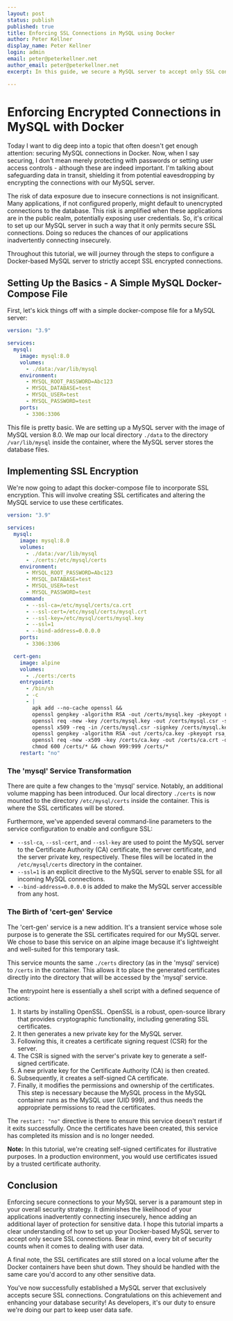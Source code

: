 ```yaml
---
layout: post
status: publish
published: true
title: Enforcing SSL Connections in MySQL using Docker
author: Peter Kellner
display_name: Peter Kellner
login: admin
email: peter@peterkellner.net
author_email: peter@peterkellner.net
excerpt: In this guide, we secure a MySQL server to accept only SSL connections, minimizing the risk of data exposure. This setup ensures our apps connect securely, protecting sensitive data. By focusing on database connection security, we take a crucial step towards building trusted applications.

---
```

# Enforcing Encrypted Connections in MySQL with Docker

Today I want to dig deep into a topic that often doesn't get enough attention: securing MySQL connections in Docker. Now, when I say securing, I don't mean merely protecting with passwords or setting user access controls - although these are indeed important. I'm talking about safeguarding data in transit, shielding it from potential eavesdropping by encrypting the connections with our MySQL server.

The risk of data exposure due to insecure connections is not insignificant. Many applications, if not configured properly, might default to unencrypted connections to the database. This risk is amplified when these applications are in the public realm, potentially exposing user credentials. So, it's critical to set up our MySQL server in such a way that it only permits secure SSL connections. Doing so reduces the chances of our applications inadvertently connecting insecurely.

Throughout this tutorial, we will journey through the steps to configure a Docker-based MySQL server to strictly accept SSL encrypted connections.

## Setting Up the Basics - A Simple MySQL Docker-Compose File

First, let's kick things off with a simple docker-compose file for a MySQL server:

```yaml
version: "3.9"

services:
  mysql:
    image: mysql:8.0
    volumes:
      - ./data:/var/lib/mysql
    environment:
      - MYSQL_ROOT_PASSWORD=Abc123
      - MYSQL_DATABASE=test
      - MYSQL_USER=test
      - MYSQL_PASSWORD=test
    ports:
      - 3306:3306
```

This file is pretty basic. We are setting up a MySQL server with the image of MySQL version 8.0. We map our local directory `./data` to the directory `/var/lib/mysql` inside the container, where the MySQL server stores the database files.

## Implementing SSL Encryption

We're now going to adapt this docker-compose file to incorporate SSL encryption. This will involve creating SSL certificates and altering the MySQL service to use these certificates.

```yaml
version: "3.9"

services:
  mysql:
    image: mysql:8.0
    volumes:
      - ./data:/var/lib/mysql
      - ./certs:/etc/mysql/certs
    environment:
      - MYSQL_ROOT_PASSWORD=Abc123
      - MYSQL_DATABASE=test
      - MYSQL_USER=test
      - MYSQL_PASSWORD=test
    command:
      - --ssl-ca=/etc/mysql/certs/ca.crt
      - --ssl-cert=/etc/mysql/certs/mysql.crt
      - --ssl-key=/etc/mysql/certs/mysql.key
      - --ssl=1
      - --bind-address=0.0.0.0
    ports:
      - 3306:3306

  cert-gen:
    image: alpine
    volumes:
      - ./certs:/certs
    entrypoint:
      - /bin/sh
      - -c
      - |
        apk add --no-cache openssl &&
        openssl genpkey -algorithm RSA -out /certs/mysql.key -pkeyopt rsa_keygen_bits:2048 &&
        openssl req -new -key /certs/mysql.key -out /certs/mysql.csr -subj "/CN=mysql/O=myorg/C=US" &&
        openssl x509 -req -in /certs/mysql.csr -signkey /certs/mysql.key -out /certs/mysql.crt -days 365 &&
        openssl genpkey -algorithm RSA -out /certs/ca.key -pkeyopt rsa_keygen_bits:2048 &&
        openssl req -new -x509 -key /certs/ca.key -out /certs/ca.crt -days 1095 -subj "/CN=Certificate Authority/O=myorg/C=US" &&
        chmod 600 /certs/* && chown 999:999 /certs/*
    restart: "no"
```

### The 'mysql' Service Transformation

There are quite a few changes to the 'mysql' service. Notably, an additional volume mapping has been introduced. Our local directory `./certs` is now mounted to the directory `/etc/mysql/certs` inside the container. This is where the SSL certificates will be stored.

Furthermore, we've appended several command-line parameters to the service configuration to enable and configure SSL:

* `--ssl-ca`, `--ssl-cert`, and `--ssl-key` are used to point the MySQL server to the Certificate Authority (CA) certificate, the server certificate, and the server private key, respectively. These files will be located in the `/etc/mysql/certs` directory in the container.
* `--ssl=1` is an explicit directive to the MySQL server to enable SSL for all incoming MySQL connections.
* `--bind-address=0.0.0.0` is added to make the MySQL server accessible from any host.

### The Birth of 'cert-gen' Service

The 'cert-gen' service is a new addition. It's a transient service whose sole purpose is to generate the SSL certificates required for our MySQL server. We chose to base this service on an alpine image because it's lightweight and well-suited for this temporary task.

This service mounts the same `./certs` directory (as in the 'mysql' service) to `/certs` in the container. This allows it to place the generated certificates directly into the directory that will be accessed by the 'mysql' service.

The entrypoint here is essentially a shell script with a defined sequence of actions:

1. It starts by installing OpenSSL. OpenSSL is a robust, open-source library that provides cryptographic functionality, including generating SSL certificates.
2. It then generates a new private key for the MySQL server.
3. Following this, it creates a certificate signing request (CSR) for the server.
4. The CSR is signed with the server's private key to generate a self-signed certificate.
5. A new private key for the Certificate Authority (CA) is then created.
6. Subsequently, it creates a self-signed CA certificate.
7. Finally, it modifies the permissions and ownership of the certificates. This step is necessary because the MySQL process in the MySQL container runs as the MySQL user (UID 999), and thus needs the appropriate permissions to read the certificates.

The `restart: "no"` directive is there to ensure this service doesn't restart if it exits successfully. Once the certificates have been created, this service has completed its mission and is no longer needed.

**Note:** In this tutorial, we're creating self-signed certificates for illustrative purposes. In a production environment, you would use certificates issued by a trusted certificate authority.

## Conclusion

Enforcing secure connections to your MySQL server is a paramount step in your overall security strategy. It diminishes the likelihood of your applications inadvertently connecting insecurely, hence adding an additional layer of protection for sensitive data. I hope this tutorial imparts a clear understanding of how to set up your Docker-based MySQL server to accept only secure SSL connections. Bear in mind, every bit of security counts when it comes to dealing with user data.

A final note, the SSL certificates are still stored on a local volume after the Docker containers have been shut down. They should be handled with the same care you'd accord to any other sensitive data.

You've now successfully established a MySQL server that exclusively accepts secure SSL connections. Congratulations on this achievement and enhancing your database security! As developers, it's our duty to ensure we're doing our part to keep user data safe.
